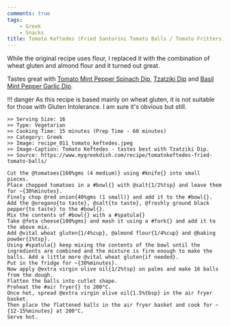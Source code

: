 ```yaml
---
comments: true
tags:
    - Greek
    - Snacks
title: Tomato Keftedes (Fried Santorini Tomato Balls / Tomato Fritters)
---
```


While the original recipe uses flour, I replaced it with the combination of wheat gluten and almond flour and it turned out great.

Tastes great with [Tomato Mint Pepper Spinach Dip](../Dips/recipe_007_mint_spinach_dip.md), [Tzatziki Dip](../Dips/recipe_009_tzatziki_dip.md) and [Basil Mint Pepper Garlic Dip](../Dips/recipe_012_basil_mint_dip.md).

!!! danger
    As this recipe is based mainly on wheat gluten, it is not suitable for those with Gluten Intolerance. I am sure it's obvious but still.

```cooklang
>> Serving Size: 16
>> Type: Vegetarian
>> Cooking Time: 15 minutes (Prep Time - 60 minutes)
>> Category: Greek
>> Image: recipe_011_tomato_keftedes.jpeg
>> Image-Caption: Tomato Keftedes - tastes best with Tzatziki Dip.
>> Source: https://www.mygreekdish.com/recipe/tomatokeftedes-fried-tomato-balls/

Cut the @tomatoes{160%gms (4 medium)} using #knife{} into small pieces. 
Place chopped tomatoes in a #bowl{} with @salt{1/2%tsp} and leave them for ~{30%minutes}.
Finely chop @red onion{40%gms (1 small)} and add it to the #bowl{}.
Add the @oregano{to taste}, @salt{to taste}, @freshly ground black pepper{to taste} to the #bowl{}.
Mix the contents of #bowl{} with a #spatula{}
Take @feta cheese{100%gms} and mash it using a #fork{} and add it to the above mix. 
Add @vital wheat gluten{1/4%cup}, @almond flour{1/4%cup} and @baking powder{1%tsp}.
Using #spatula{} keep mixing the contents of the bowl until the ingredients are combined and the mixture is firm enough to make the balls. Add a little more @vital wheat gluten{if needed}. 
Put in the fridge for ~{30%minutes}.
Now apply @extra virgin olive oil{1/2%tsp} on palms and make 16 balls from the dough.
Flatten the balls into cutlet shape.
Preheat the #air fryer{} to 200°C. 
Once hot, spread @extra virgin olive oil{1.5%tbsp} in the air fryer basket.
Then place the flattened balls in the air fryer basket and cook for ~{12-15%minutes} at 200°C.
Serve hot.
```
